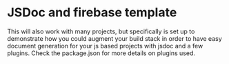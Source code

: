 # JSDoc and firebase template

This will also work with many projects, but specifically is set up to demonstrate how you could augment your build stack in order to have easy document generation for your js based projects with jsdoc and a few plugins. Check the package.json for more details on plugins used.